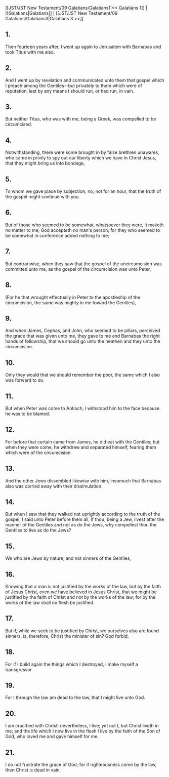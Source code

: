 [[JST/JST New Testament/09 Galatians/Galatians1|<< Galatians 1]] | [[Galatians|Galatians]] | [[JST/JST New Testament/09 Galatians/Galatians3|Galatians 3 >>]]
## 1.
Then fourteen years after, I went up again to Jerusalem with Barnabas and took Titus with me also.
## 2.
And I went up by revelation and communicated unto them that gospel which I preach among the Gentiles\--but privately to them which were of reputation, lest by any means I should run, or had run, in vain.
## 3.
But neither Titus, who was with me, being a Greek, was compelled to be circumcised.
## 4.
Notwithstanding, there were some brought in by false brethren unawares, who came in privily to spy out our liberty which we have in Christ Jesus, that they might bring us into bondage,
## 5.
To whom we gave place by subjection, no, not for an hour, that the truth of the gospel might continue with you.
## 6.
But of those who seemed to be somewhat, whatsoever they were, it maketh no matter to me; God accepteth no man\'s person; for they who seemed to be somewhat in conference added nothing to me;
## 7.
But contrariwise, when they saw that the gospel of the uncircumcision was committed unto me, as the gospel of the circumcision was unto Peter,
## 8.
(For he that wrought effectually in Peter to the apostleship of the circumcision, the same was mighty in me toward the Gentiles),
## 9.
And when James, Cephas, and John, who seemed to be pillars, perceived the grace that was given unto me, they gave to me and Barnabas the right hands of fellowship, that we should go unto the heathen and they unto the circumcision.
## 10.
Only they would that we should remember the poor, the same which I also was forward to do.
## 11.
But when Peter was come to Antioch, I withstood him to the face because he was to be blamed.
## 12.
For before that certain came from James, he did eat with the Gentiles; but when they were come, he withdrew and separated himself, fearing them which were of the circumcision.
## 13.
And the other Jews dissembled likewise with him, insomuch that Barnabas also was carried away with their dissimulation.
## 14.
But when I saw that they walked not uprightly according to the truth of the gospel, I said unto Peter before them all, If thou, being a Jew, livest after the manner of the Gentiles and not as do the Jews, why compellest thou the Gentiles to live as do the Jews?
## 15.
We who are Jews by nature, and not sinners of the Gentiles,
## 16.
Knowing that a man is not justified by the works of the law, but by the faith of Jesus Christ, even we have believed in Jesus Christ, that we might be justified by the faith of Christ and not by the works of the law; for by the works of the law shall no flesh be justified.
## 17.
But if, while we seek to be justified by Christ, we ourselves also are found sinners, is, therefore, Christ the minister of sin? God forbid.
## 18.
For if I build again the things which I destroyed, I make myself a transgressor.
## 19.
For I through the law am dead to the law, that I might live unto God.
## 20.
I am crucified with Christ; nevertheless, I live; yet not I, but Christ liveth in me; and the life which I now live in the flesh I live by the faith of the Son of God, who loved me and gave himself for me.
## 21.
I do not frustrate the grace of God; for if righteousness come by the law, then Christ is dead in vain.

